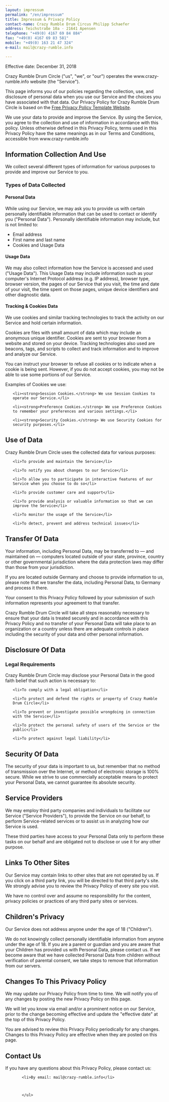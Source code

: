 ```yaml
---
layout: impressum
permalink: "/en/impressum"
title: Impressum & Privacy Policy
contact-name: Crazy Rumble Drum Circus Philipp Schaefer
address: Teichstraße 10a · 21641 Apensen
telephone: "+49(0) 4167 69 84 884"
fax: "+49(0) 4167 69 83 581"
mobile: "+49(0) 163 21 47 324"
e-mail: mail@crazy-rumble.info

---
```

<p>Effective date: December 31, 2018</p>

<p>Crazy Rumble Drum Circle ("us", "we", or "our") operates the www.crazy-rumble.info website (the "Service").</p>

<p>This page informs you of our policies regarding the collection, use, and disclosure of personal data when you use our Service and the choices you have associated with that data. Our Privacy Policy  for Crazy Rumble Drum Circle is based on the <a href="[https://www.freeprivacypolicy.com/blog/sample-privacy-policy-template/](https://www.freeprivacypolicy.com/blog/sample-privacy-policy-template/ "https://www.freeprivacypolicy.com/blog/sample-privacy-policy-template/")">Free Privacy Policy Template Website</a>.</p>

<p>We use your data to provide and improve the Service. By using the Service, you agree to the collection and use of information in accordance with this policy. Unless otherwise defined in this Privacy Policy, terms used in this Privacy Policy have the same meanings as in our Terms and Conditions, accessible from www.crazy-rumble.info</p>

<h2>Information Collection And Use</h2>

<p>We collect several different types of information for various purposes to provide and improve our Service to you.</p>

<h3>Types of Data Collected</h3>

<h4>Personal Data</h4>

<p>While using our Service, we may ask you to provide us with certain personally identifiable information that can be used to contact or identify you ("Personal Data"). Personally identifiable information may include, but is not limited to:</p>

<ul>

<li>Email address</li><li>First name and last name</li><li>Cookies and Usage Data</li>

</ul>

<h4>Usage Data</h4>

<p>We may also collect information how the Service is accessed and used ("Usage Data"). This Usage Data may include information such as your computer's Internet Protocol address (e.g. IP address), browser type, browser version, the pages of our Service that you visit, the time and date of your visit, the time spent on those pages, unique device identifiers and other diagnostic data.</p>

<h4>Tracking & Cookies Data</h4>

<p>We use cookies and similar tracking technologies to track the activity on our Service and hold certain information.</p>

<p>Cookies are files with small amount of data which may include an anonymous unique identifier. Cookies are sent to your browser from a website and stored on your device. Tracking technologies also used are beacons, tags, and scripts to collect and track information and to improve and analyze our Service.</p>

<p>You can instruct your browser to refuse all cookies or to indicate when a cookie is being sent. However, if you do not accept cookies, you may not be able to use some portions of our Service.</p>

<p>Examples of Cookies we use:</p>

<ul>

    <li><strong>Session Cookies.</strong> We use Session Cookies to operate our Service.</li>

    <li><strong>Preference Cookies.</strong> We use Preference Cookies to remember your preferences and various settings.</li>

    <li><strong>Security Cookies.</strong> We use Security Cookies for security purposes.</li>

</ul>

<h2>Use of Data</h2>

    

<p>Crazy Rumble Drum Circle uses the collected data for various purposes:</p>    

<ul>

    <li>To provide and maintain the Service</li>

    <li>To notify you about changes to our Service</li>

    <li>To allow you to participate in interactive features of our Service when you choose to do so</li>

    <li>To provide customer care and support</li>

    <li>To provide analysis or valuable information so that we can improve the Service</li>

    <li>To monitor the usage of the Service</li>

    <li>To detect, prevent and address technical issues</li>

</ul>

<h2>Transfer Of Data</h2>

<p>Your information, including Personal Data, may be transferred to — and maintained on — computers located outside of your state, province, country or other governmental jurisdiction where the data protection laws may differ than those from your jurisdiction.</p>

<p>If you are located outside Germany and choose to provide information to us, please note that we transfer the data, including Personal Data, to Germany and process it there.</p>

<p>Your consent to this Privacy Policy followed by your submission of such information represents your agreement to that transfer.</p>

<p>Crazy Rumble Drum Circle will take all steps reasonably necessary to ensure that your data is treated securely and in accordance with this Privacy Policy and no transfer of your Personal Data will take place to an organization or a country unless there are adequate controls in place including the security of your data and other personal information.</p>

<h2>Disclosure Of Data</h2>

<h3>Legal Requirements</h3>

<p>Crazy Rumble Drum Circle may disclose your Personal Data in the good faith belief that such action is necessary to:</p>

<ul>

    <li>To comply with a legal obligation</li>

    <li>To protect and defend the rights or property of Crazy Rumble Drum Circle</li>

    <li>To prevent or investigate possible wrongdoing in connection with the Service</li>

    <li>To protect the personal safety of users of the Service or the public</li>

    <li>To protect against legal liability</li>

</ul>

<h2>Security Of Data</h2>

<p>The security of your data is important to us, but remember that no method of transmission over the Internet, or method of electronic storage is 100% secure. While we strive to use commercially acceptable means to protect your Personal Data, we cannot guarantee its absolute security.</p>

<h2>Service Providers</h2>

<p>We may employ third party companies and individuals to facilitate our Service ("Service Providers"), to provide the Service on our behalf, to perform Service-related services or to assist us in analyzing how our Service is used.</p>

<p>These third parties have access to your Personal Data only to perform these tasks on our behalf and are obligated not to disclose or use it for any other purpose.</p>

<h2>Links To Other Sites</h2>

<p>Our Service may contain links to other sites that are not operated by us. If you click on a third party link, you will be directed to that third party's site. We strongly advise you to review the Privacy Policy of every site you visit.</p>

<p>We have no control over and assume no responsibility for the content, privacy policies or practices of any third party sites or services.</p>

<h2>Children's Privacy</h2>

<p>Our Service does not address anyone under the age of 18 ("Children").</p>

<p>We do not knowingly collect personally identifiable information from anyone under the age of 18. If you are a parent or guardian and you are aware that your Children has provided us with Personal Data, please contact us. If we become aware that we have collected Personal Data from children without verification of parental consent, we take steps to remove that information from our servers.</p>

<h2>Changes To This Privacy Policy</h2>

<p>We may update our Privacy Policy from time to time. We will notify you of any changes by posting the new Privacy Policy on this page.</p>

<p>We will let you know via email and/or a prominent notice on our Service, prior to the change becoming effective and update the "effective date" at the top of this Privacy Policy.</p>

<p>You are advised to review this Privacy Policy periodically for any changes. Changes to this Privacy Policy are effective when they are posted on this page.</p>

<h2>Contact Us</h2>

<p>If you have any questions about this Privacy Policy, please contact us:</p>

<ul>

        <li>By email: mail@crazy-rumble.info</li>

          

        </ul>